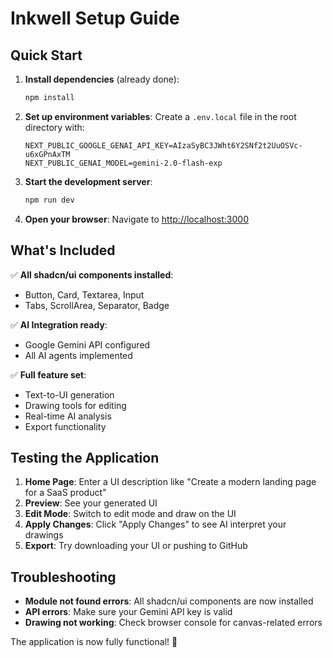 # Inkwell Setup Guide

## Quick Start

1. **Install dependencies** (already done):
   ```bash
   npm install
   ```

2. **Set up environment variables**:
   Create a `.env.local` file in the root directory with:
   ```
   NEXT_PUBLIC_GOOGLE_GENAI_API_KEY=AIzaSyBC3JWht6Y2SNf2t2UuOSVc-u6xGPnAxTM
   NEXT_PUBLIC_GENAI_MODEL=gemini-2.0-flash-exp
   ```

3. **Start the development server**:
   ```bash
   npm run dev
   ```

4. **Open your browser**:
   Navigate to [http://localhost:3000](http://localhost:3000)

## What's Included

✅ **All shadcn/ui components installed**:
- Button, Card, Textarea, Input
- Tabs, ScrollArea, Separator, Badge

✅ **AI Integration ready**:
- Google Gemini API configured
- All AI agents implemented

✅ **Full feature set**:
- Text-to-UI generation
- Drawing tools for editing
- Real-time AI analysis
- Export functionality

## Testing the Application

1. **Home Page**: Enter a UI description like "Create a modern landing page for a SaaS product"
2. **Preview**: See your generated UI
3. **Edit Mode**: Switch to edit mode and draw on the UI
4. **Apply Changes**: Click "Apply Changes" to see AI interpret your drawings
5. **Export**: Try downloading your UI or pushing to GitHub

## Troubleshooting

- **Module not found errors**: All shadcn/ui components are now installed
- **API errors**: Make sure your Gemini API key is valid
- **Drawing not working**: Check browser console for canvas-related errors

The application is now fully functional! 🎉






